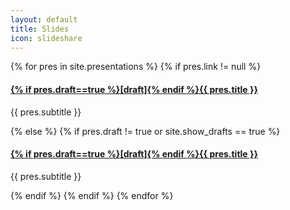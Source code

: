 ```yaml
---
layout: default
title: Slides
icon: slideshare
---
```


 {% for pres in site.presentations %}
 {% if pres.link != null %}
 <article class="media border p-2 m-2">
   <div class="media-body">
     <h4 class="mt-0">
       <a href="{{ pres.link }}" target="_blank">
         {% if pres.draft==true %}[draft]{% endif %}{{ pres.title }}
       </a>
     </h4>
     <p>
       {{ pres.subtitle }}
     </p>

   </div>

 </article>
 {% else %}
{% if pres.draft != true or site.show_drafts == true %}
<article class="media border p-2 m-2">
  <div class="media-body">
    <h4 class="mt-0">
      <a href="{{ pres.url }}" target="_blank">
        {% if pres.draft==true %}[draft]{% endif %}{{ pres.title }}
      </a>
    </h4>
    <p>
      {{ pres.subtitle }}
    </p>

  </div>

</article>
{% endif %}
{% endif %}
{% endfor %}
